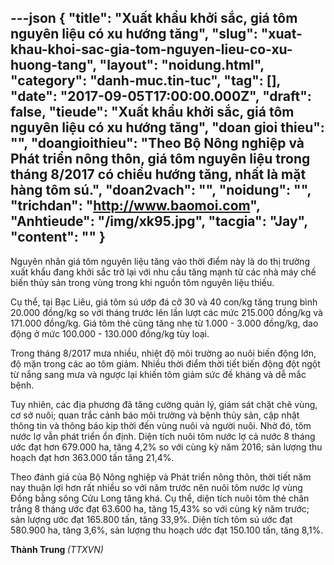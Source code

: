 ---json
{
    "title": "Xuất khẩu khởi sắc, giá tôm nguyên liệu có xu hướng tăng",
    "slug": "xuat-khau-khoi-sac-gia-tom-nguyen-lieu-co-xu-huong-tang",
    "layout": "noidung.html",
    "category": "danh-muc.tin-tuc",
    "tag": [],
    "date": "2017-09-05T17:00:00.000Z",
    "draft": false,
    "tieude": "Xuất khẩu khởi sắc, giá tôm nguyên liệu có xu hướng tăng",
    "doan gioi thieu": "",
    "doangioithieu": "Theo Bộ Nông nghiệp và Phát triển nông thôn, giá tôm nguyên liệu trong tháng 8/2017 có chiều hướng tăng, nhất là mặt hàng tôm sú.",
    "doan2vach": "",
    "noidung": "",
    "trichdan": "http://www.baomoi.com",
    "Anhtieude": "/img/xk95.jpg",
    "tacgia": "Jay",
    "__content__": ""
}
---
<p><span style="font-size:14px">Nguy&ecirc;n nh&acirc;n gi&aacute; t&ocirc;m nguy&ecirc;n liệu tăng v&agrave;o thời điểm n&agrave;y l&agrave; do thị trường xuất khẩu đang khởi sắc trở lại với nhu cầu tăng mạnh từ c&aacute;c nh&agrave; m&aacute;y chế biến thủy sản trong v&ugrave;ng trong khi nguồn t&ocirc;m nguy&ecirc;n liệu thiếu.</span></p>

<p><span style="font-size:14px">Cụ thể, tại Bạc Li&ecirc;u, gi&aacute; t&ocirc;m s&uacute; ướp đ&aacute; cỡ 30 v&agrave; 40 con/kg tăng trung b&igrave;nh 20.000 đồng/kg so với th&aacute;ng trước l&ecirc;n lần lượt c&aacute;c mức 215.000 đồng/kg v&agrave; 171.000 đồng/kg. Gi&aacute; t&ocirc;m thẻ cũng tăng nhẹ từ 1.000 - 3.000 đồng/kg, dao động ở mức 100.000 - 130.000 đồng/kg t&ugrave;y loại.</span></p>

<p><span style="font-size:14px">Trong th&aacute;ng 8/2017 mưa nhiều, nhiệt độ m&ocirc;i trường ao nu&ocirc;i biến động lớn, độ mặn trong c&aacute;c ao t&ocirc;m giảm. Nhiều thời điểm thời tiết biến động đột ngột từ nắng sang mưa v&agrave; ngược lại khiến t&ocirc;m giảm sức đề kh&aacute;ng v&agrave; dễ mắc bệnh.</span></p>

<p><span style="font-size:14px">Tuy nhi&ecirc;n, c&aacute;c địa phương đ&atilde; tăng cường quản l&yacute;, gi&aacute;m s&aacute;t chặt chẽ v&ugrave;ng, cơ sở nu&ocirc;i; quan trắc cảnh b&aacute;o m&ocirc;i trường v&agrave; bệnh thủy sản, cập nhật th&ocirc;ng tin v&agrave; th&ocirc;ng b&aacute;o kịp thời đến v&ugrave;ng nu&ocirc;i v&agrave; người nu&ocirc;i. Nhờ đ&oacute;, t&ocirc;m nước lợ vẫn ph&aacute;t triển ổn định. Diện t&iacute;ch nu&ocirc;i t&ocirc;m nước lợ cả nước 8 th&aacute;ng ước đạt hơn 679.000 ha, tăng 4,2% so với c&ugrave;ng kỳ năm 2016; sản lượng thu hoạch đạt hơn 363.000 tấn tăng 21,4%.</span></p>

<p><span style="font-size:14px">Theo đ&aacute;nh gi&aacute; của Bộ N&ocirc;ng nghiệp v&agrave; Ph&aacute;t triển n&ocirc;ng th&ocirc;n, thời tiết năm nay thuận lợi hơn rất nhiều so với năm trước n&ecirc;n nu&ocirc;i t&ocirc;m nước lợ v&ugrave;ng Đồng bằng s&ocirc;ng Cửu Long tăng kh&aacute;. Cụ thể, diện t&iacute;ch nu&ocirc;i t&ocirc;m thẻ ch&acirc;n trắng 8 th&aacute;ng ước đạt 63.600 ha, tăng 15,43% so với c&ugrave;ng kỳ năm trước; sản lượng ước đạt 165.800 tấn, tăng 33,9%. Diện t&iacute;ch t&ocirc;m s&uacute; ước đạt 580.900 ha, tăng 3,6%, sản lượng thu hoạch ước đạt 150.100 tấn, tăng 8,1%.</span></p>

<p><span style="font-size:14px"><strong>Th&agrave;nh Trung&nbsp;</strong><em>(TTXVN)</em></span></p>
